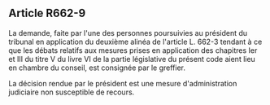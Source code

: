 Article R662-9
----
La demande, faite par l'une des personnes poursuivies au président du tribunal
en application du deuxième alinéa de l'article L. 662-3 tendant à ce que les
débats relatifs aux mesures prises en application des chapitres Ier et III du
titre V du livre VI de la partie législative du présent code aient lieu en
chambre du conseil, est consignée par le greffier.

La décision rendue par le président est une mesure d'administration judiciaire
non susceptible de recours.
